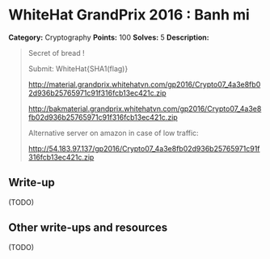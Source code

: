 # WhiteHat GrandPrix 2016 : Banh mi

**Category:** Cryptography
**Points:** 100
**Solves:** 5
**Description:**

> Secret of bread ! 
> 
> Submit: WhiteHat{SHA1(flag)}
> 
> http://material.grandprix.whitehatvn.com/gp2016/Crypto07_4a3e8fb02d936b25765971c91f316fcb13ec421c.zip
> 
> http://bakmaterial.grandprix.whitehatvn.com/gp2016/Crypto07_4a3e8fb02d936b25765971c91f316fcb13ec421c.zip
> 
> Alternative server on amazon in case of low traffic:
> 
> http://54.183.97.137/gp2016/Crypto07_4a3e8fb02d936b25765971c91f316fcb13ec421c.zip

## Write-up

(TODO)

## Other write-ups and resources

(TODO)
